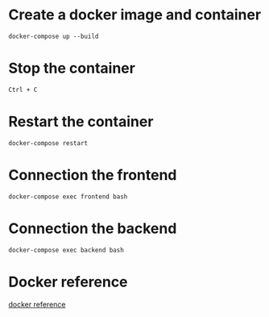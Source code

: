# Create a docker image and container
```
docker-compose up --build
```

# Stop the container
```
Ctrl + C
```

# Restart the container
```
docker-compose restart
```

# Connection the frontend
```
docker-compose exec frontend bash
```

# Connection the backend
```
docker-compose exec backend bash
```

# Docker reference
[docker reference](https://matsuand.github.io/docs.docker.jp.onthefly/reference/)